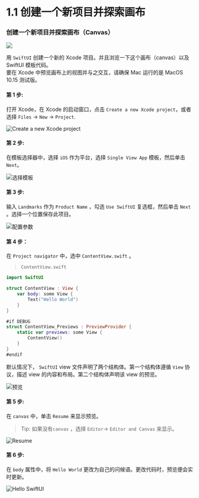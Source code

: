 # 1.1 创建一个新项目并探索画布

### 创建一个新项目并探索画布（Canvas）

![](../../../.gitbook/assets/1.0.gif)

用 `SwiftUI` 创建一个新的 Xcode 项目。并且浏览一下这个画布（canvas）以及 SwiftUI 模板代码。  
要在 Xcode 中预览画布上的视图并与之交互，请确保 Mac 运行的是 MacOS 10.15 测试版。

#### 第 1 步: 

打开 Xcode，在 Xcode 的启动窗口，点击 `Create a new Xcode project`，或者选择 `Files` -&gt; `New` -&gt; `Project`.

![Create a new Xcode project](../../../.gitbook/assets/snip20190626_1.png)

#### 第 2 步:

在模板选择器中，选择 `iOS` 作为平台，选择 `Single View App` 模板，然后单击 `Next`。

![&#x9009;&#x62E9;&#x6A21;&#x677F;](../../../.gitbook/assets/snip20190626_2.png)

#### 第 3 步:

输入 `Landmarks` 作为 `Product Name` ，勾选 `Use SwiftUI` 复选框，然后单击 `Next` 。选择一个位置保存此项目。

![&#x914D;&#x7F6E;&#x53C2;&#x6570;](../../../.gitbook/assets/snip20190626_3.png)

#### 第 4 步：

在 `Project navigator` 中，选中 `ContentView.swift` 。

> `ContentView.swift`

```swift
import SwiftUI

struct ContentView : View {
    var body: some View {
        Text("Hello World")
    }
}

#if DEBUG
struct ContentView_Previews : PreviewProvider {
    static var previews: some View {
        ContentView()
    }
}
#endif
```

默认情况下， `SwiftUI` view 文件声明了两个结构体。第一个结构体遵循 `View` 协议，描述 view 的内容和布局。第二个结构体声明该 view 的预览。

![&#x9884;&#x89C8;](../../../.gitbook/assets/snip20190626_4.png)

#### 第 5 步: 

在 `canvas` 中，单击 `Resume` 来显示预览。

> Tip: 如果没有`canvas` ，选择 `Editor`-&gt; `Editor and Canvas` 来显示。

![Resume](../../../.gitbook/assets/snip20190626_5.png)

#### 第 6 步:

在 `body` 属性中，将 `Hello World` 更改为自己的问候语。更改代码时，预览便会实时更新。

![Hello SwiftUI](../../../.gitbook/assets/simulator-screen-shot-iphone-x-2019-06-26-at-20.57.42.png)





